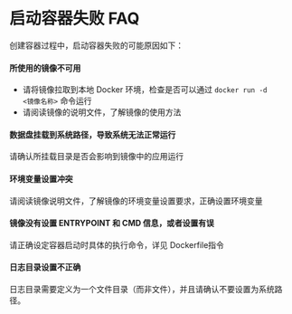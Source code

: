 # 启动容器失败 FAQ

创建容器过程中，启动容器失败的可能原因如下：

#### 所使用的镜像不可用

* 请将镜像拉取到本地 Docker 环境，检查是否可以通过 <code>docker run -d <镜像名称></code> 命令运行
* 请阅读镜像的说明文件，了解镜像的使用方法

#### 数据盘挂载到系统路径，导致系统无法正常运行

请确认所挂载目录是否会影响到镜像中的应用运行

#### 环境变量设置冲突

请阅读镜像说明文件，了解镜像的环境变量设置要求，正确设置环境变量

#### 镜像没有设置 ENTRYPOINT 和 CMD 信息，或者设置有误

请正确设定容器启动时具体的执行命令，详见 Dockerfile指令

#### 日志目录设置不正确

日志目录需要定义为一个文件目录（而非文件），并且请确认不要设置为系统路径。


